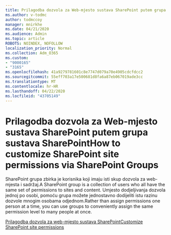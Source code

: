```yaml
---
title: Prilagodba dozvola za Web-mjesto sustava SharePoint putem grupa sustava SharePoint
ms.author: v-todmc
author: todmccoy
manager: mnirkhe
ms.date: 04/21/2020
ms.audience: Admin
ms.topic: article
ROBOTS: NOINDEX, NOFOLLOW
localization_priority: Normal
ms.collection: Adm_O365
ms.custom:
- "9000165"
- "3165"
ms.openlocfilehash: 41a9279781601c8e7747d079a70e4905cdcfdcc2
ms.sourcegitcommit: 55eff703a17e500681d8fa6a87eb067019ade3cc
ms.translationtype: MT
ms.contentlocale: hr-HR
ms.lasthandoff: 04/22/2020
ms.locfileid: "43705149"
---
```

# <a name="how-to-customize-sharepoint-site-permissions-via-sharepoint-groups"></a><span data-ttu-id="82d95-102">Prilagodba dozvola za Web-mjesto sustava SharePoint putem grupa sustava SharePoint</span><span class="sxs-lookup"><span data-stu-id="82d95-102">How to customize SharePoint site permissions via SharePoint Groups</span></span> 

<span data-ttu-id="82d95-103">SharePoint grupa zbirka je korisnika koji imaju isti skup dozvola za web-mjesta i sadržaj.</span><span class="sxs-lookup"><span data-stu-id="82d95-103">A SharePoint group is a collection of users who all have the same set of permissions to sites and content.</span></span> <span data-ttu-id="82d95-104">Umjesto dodjeljivanja dozvola jednoj po osobi, pomoću grupa možete jednostavno dodijeliti istu razinu dozvole mnogim osobama odjednom.</span><span class="sxs-lookup"><span data-stu-id="82d95-104">Rather than assign permissions one person at a time, you can use groups to conveniently assign the same permission level to many people at once.</span></span>

[<span data-ttu-id="82d95-105">Prilagodba dozvola za web-mjesto sustava SharePoint</span><span class="sxs-lookup"><span data-stu-id="82d95-105">Customize SharePoint site permissions</span></span>](https://docs.microsoft.com/sharepoint/customize-sharepoint-site-permissions)